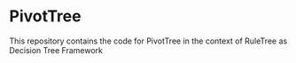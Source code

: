 # PivotTree

This repository contains the code for PivotTree in the context of RuleTree as Decision Tree Framework
